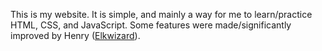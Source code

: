 This is my website. It is simple, and mainly a way for me to learn/practice HTML, CSS, and JavaScript. Some features were made/significantly improved by Henry ([Elkwizard](https://github.com/Elkwizard)).
